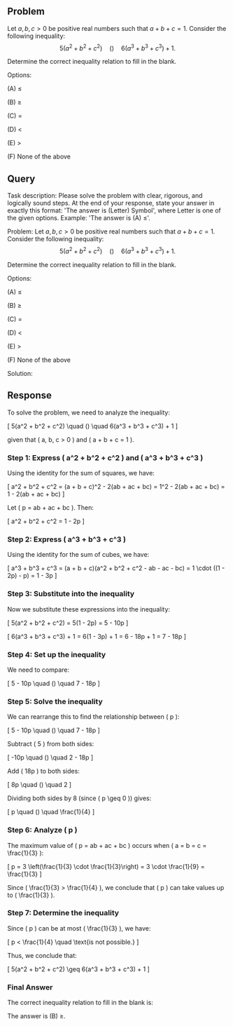 ## Problem

Let $a, b, c > 0$ be positive real numbers such that $a + b + c = 1$. Consider the following inequality:
$$
5(a^2 + b^2 + c^2) \quad () \quad 6(a^3 + b^3 + c^3) + 1.
$$

Determine the correct inequality relation to fill in the blank.

Options:

(A) $\leq$ 

(B) $\geq$

(C) $=$ 

(D) $<$

(E) $>$

(F) None of the above

## Query

Task description: Please solve the problem with clear, rigorous, and logically sound steps. At the end of your response, state your answer in exactly this format: 'The answer is (Letter) Symbol', where Letter is one of the given options. Example: 'The answer is (A) $\leq$'.

Problem: Let $a, b, c > 0$ be positive real numbers such that $a + b + c = 1$. Consider the following inequality:
$$
5(a^2 + b^2 + c^2) \quad () \quad 6(a^3 + b^3 + c^3) + 1.
$$

Determine the correct inequality relation to fill in the blank.

Options:

(A) $\leq$ 

(B) $\geq$

(C) $=$ 

(D) $<$

(E) $>$

(F) None of the above

Solution:

## Response

To solve the problem, we need to analyze the inequality:

\[
5(a^2 + b^2 + c^2) \quad () \quad 6(a^3 + b^3 + c^3) + 1
\]

given that \( a, b, c > 0 \) and \( a + b + c = 1 \).

### Step 1: Express \( a^2 + b^2 + c^2 \) and \( a^3 + b^3 + c^3 \)

Using the identity for the sum of squares, we have:

\[
a^2 + b^2 + c^2 = (a + b + c)^2 - 2(ab + ac + bc) = 1^2 - 2(ab + ac + bc) = 1 - 2(ab + ac + bc)
\]

Let \( p = ab + ac + bc \). Then:

\[
a^2 + b^2 + c^2 = 1 - 2p
\]

### Step 2: Express \( a^3 + b^3 + c^3 \)

Using the identity for the sum of cubes, we have:

\[
a^3 + b^3 + c^3 = (a + b + c)(a^2 + b^2 + c^2 - ab - ac - bc) = 1 \cdot ((1 - 2p) - p) = 1 - 3p
\]

### Step 3: Substitute into the inequality

Now we substitute these expressions into the inequality:

\[
5(a^2 + b^2 + c^2) = 5(1 - 2p) = 5 - 10p
\]

\[
6(a^3 + b^3 + c^3) + 1 = 6(1 - 3p) + 1 = 6 - 18p + 1 = 7 - 18p
\]

### Step 4: Set up the inequality

We need to compare:

\[
5 - 10p \quad () \quad 7 - 18p
\]

### Step 5: Solve the inequality

We can rearrange this to find the relationship between \( p \):

\[
5 - 10p \quad () \quad 7 - 18p
\]

Subtract \( 5 \) from both sides:

\[
-10p \quad () \quad 2 - 18p
\]

Add \( 18p \) to both sides:

\[
8p \quad () \quad 2
\]

Dividing both sides by 8 (since \( p \geq 0 \)) gives:

\[
p \quad () \quad \frac{1}{4}
\]

### Step 6: Analyze \( p \)

The maximum value of \( p = ab + ac + bc \) occurs when \( a = b = c = \frac{1}{3} \):

\[
p = 3 \left(\frac{1}{3} \cdot \frac{1}{3}\right) = 3 \cdot \frac{1}{9} = \frac{1}{3}
\]

Since \( \frac{1}{3} > \frac{1}{4} \), we conclude that \( p \) can take values up to \( \frac{1}{3} \).

### Step 7: Determine the inequality

Since \( p \) can be at most \( \frac{1}{3} \), we have:

\[
p < \frac{1}{4} \quad \text{is not possible.}
\]

Thus, we conclude that:

\[
5(a^2 + b^2 + c^2) \geq 6(a^3 + b^3 + c^3) + 1
\]

### Final Answer

The correct inequality relation to fill in the blank is:

The answer is (B) $\geq$.